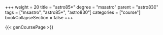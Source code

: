 +++
weight = 20
title = "astro85*"
degree = "msastro"
parent = "astro830"
tags = ["msastro", "astro85*", "astro830"]
categories = ["course"]
bookCollapseSection = false
+++

{{< genCoursePage >}}

